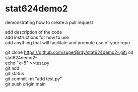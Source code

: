 # stat624demo2
demonstrating how to create a pull request

add description of the code\
add instructions for how to use\
add anything that will facilitate and promote use of your repo


git clone https://github.com/superBirdy/stat624demo2-.git\
cd stat624demo2-\
echo "x=5" >>test.py\
git add .\
git status\
git commit -m "add test.py"\
git push origin main
